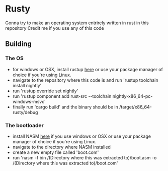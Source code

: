 # Rusty

Gonna try to make an operating system entrirely written in rust in this repository
Credit me if you use any of this code

## Building

### The OS

- for windows or OSX, install rustup [here](https://rustup.rs/) or use your package manager of choice if you're using Linux.
- navigate to the repository where this code is and run 'rustup toolchain install nightly'
- run 'rustup override set nightly'
- run 'rustup component add rust-src --toolchain nightly-x86_64-pc-windows-msvc'
- finally run 'cargo build' and the binary should be in /target/x86_64-rusty/debug

### The bootloader

- install NASM [here](https://www.nasm.us/) if you use windows or OSX or use your package manager of choice if you're using Linux.
- navigate to the directory where NASM installed
- create a new empty file called 'boot.com'
- run 'nasm -f bin /(Directory where this was extracted to)/boot.asm -o /(Directory where this was extracted to)/boot.com'
